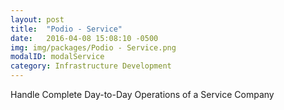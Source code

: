 ```yaml
---
layout: post
title:  "Podio - Service"
date:   2016-04-08 15:08:10 -0500
img: img/packages/Podio - Service.png
modalID: modalService
category: Infrastructure Development
---
```

Handle Complete Day-to-Day Operations of a Service Company
<form action="" method="POST">
  <script
    src="https://checkout.stripe.com/checkout.js" class="stripe-button"
    data-key="pk_live_eoqffBa4Ls4GxY7Rk6PbwrwJ"
    data-amount="200000"
    data-name="Podio - Service"
    data-description="Handle Complete Day-to-Day Operations of a Service Company"
    data-image="https://s3.amazonaws.com/levlup.co/128x128.png"
    data-locale="auto">
  </script>
</form>